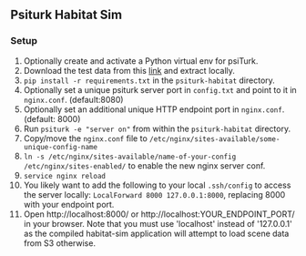 ## Psiturk Habitat Sim

### Setup

1. Optionally create and activate a Python virtual env for psiTurk.
2. Download the test data from this [link](https://drive.google.com/file/d/1lhyv4Xh4rmGeQauJBOOWpV3mJl2CbRdN/view?usp=sharing) and extract locally.
3. `pip install -r requirements.txt` in the `psiturk-habitat` directory.
4. Optionally set a unique psiturk server port in `config.txt` and point to it in `nginx.conf`. (default:8080)
5. Optionally set an additional unique HTTP endpoint port in `nginx.conf`. (default: 8000)
6. Run `psiturk -e "server on"` from within the `psiturk-habitat` directory.
7. Copy/move the `nginx.conf` file to `/etc/nginx/sites-available/some-unique-config-name`
8. `ln -s /etc/nginx/sites-available/name-of-your-config /etc/nginx/sites-enabled/` to enable the new nginx server conf.
9. `service nginx reload`
10. You likely want to add the following to your local `.ssh/config` to access the server locally: `LocalForward 8000 127.0.0.1:8000`, replacing 8000 with your endpoint port.
11. Open http://localhost:8000/ or http://localhost:YOUR_ENDPOINT_PORT/ in your browser. Note that you must use 'localhost' instead of '127.0.0.1' as the compiled habitat-sim application will attempt to load scene data from S3 otherwise.
